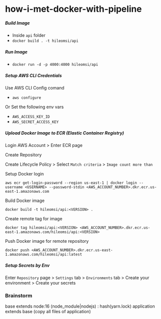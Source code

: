 # how-i-met-docker-with-pipeline


##### Build Image

- Inside `api` folder
- ```docker build . -t hileomsi/api```


##### Run Image

- ```docker run -d -p 4000:4000 hileomsi/api```


##### Setup AWS CLI Credentials

Use AWS CLI Config comand
- ```aws configure```

Or Set the following env vars
- `AWS_ACCESS_KEY_ID`
- `AWS_SECRET_ACCESS_KEY`

##### Upload Docker Image to ECR (Elastic Container Registry)

Login AWS Account > Enter ECR page

Create Repository

Create Lifecycle Policy > Select `Match criteria` > `Image count more than`

Setup Docker login

```
aws ecr get-login-password --region us-east-1 | docker login --username <USERNAME> --password-stdin <AWS_ACCOUNT_NUMBER>.dkr.ecr.us-east-1.amazonaws.com
```

Build Docker image

```
docker build -t hileomsi/api:<VERSION> .
```

Create remote tag for image

```
docker tag hileomsi/api:<VERSION> <AWS_ACCOUNT_NUMBER>.dkr.ecr.us-east-1.amazonaws.com/hileomsi/api:<VERSION>
```

Push Docker image for remote repository

```
docker push <AWS_ACCOUNT_NUMBER>.dkr.ecr.us-east-1.amazonaws.com/hileomsi/api:latest
```

##### Setup Secrets by Env

Enter `Repository` page > `Settings` tab > `Environments` tab > Create your environment > Create your secrets


### Brainstorm
  base extends node:16 (node_module|nodejs) : hash(yarn.lock)
  application extends base (copy all files of application)